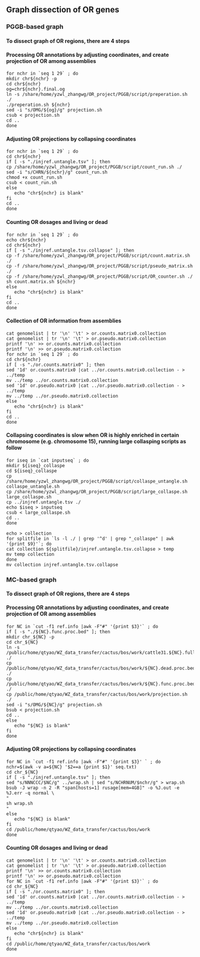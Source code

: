 ## Graph dissection of OR genes
### PGGB-based graph
#### To dissect graph of OR regions, there are 4 steps
#### Processing OR annotations by adjusting coordinates, and create projection of OR among assemblies
```
for nchr in `seq 1 29` ; do
mkdir chr${nchr} -p
cd chr${nchr}
og=chr${nchr}.final.og
ln -s /share/home/yzwl_zhangwg/OR_project/PGGB/script/preperation.sh ./
./preperation.sh ${nchr}
sed -i "s/OMG/${og}/g" projection.sh
csub < projection.sh
cd ..
done
```
#### Adjusting OR projections by collapsing coordinates
```
for nchr in `seq 1 29` ; do
cd chr${nchr}
if [ -s "./injref.untangle.tsv" ]; then
cp /share/home/yzwl_zhangwg/OR_project/PGGB/script/count_run.sh ./
sed -i "s/CHRN/${nchr}/g" count_run.sh
chmod +x count_run.sh
csub < count_run.sh
else 
   echo "chr${nchr} is blank"
fi
cd ..
done
```
#### Counting OR dosages and living or dead
```
for nchr in `seq 1 29` ; do
echo chr${nchr}
cd chr${nchr}
if [ -s "./injref.untangle.tsv.collapse" ]; then
cp -f /share/home/yzwl_zhangwg/OR_project/PGGB/script/count.matrix.sh ./
cp -f /share/home/yzwl_zhangwg/OR_project/PGGB/script/pseudo_matrix.sh ./
cp -f /share/home/yzwl_zhangwg/OR_project/PGGB/script/OR_counter.sh ./
sh count.matrix.sh ${nchr}
else 
   echo "chr${nchr} is blank"
fi
cd ..
done
```

#### Collection of OR information from assemblies
```
cat genomelist | tr '\n' '\t' > or.counts.matrix0.collection
cat genomelist | tr '\n' '\t' > or.pseudo.matrix0.collection
printf '\n' >> or.counts.matrix0.collection
printf '\n' >> or.pseudo.matrix0.collection
for nchr in `seq 1 29` ; do
cd chr${nchr}
if [ -s "./or.counts.matrix0" ]; then
sed '1d' or.counts.matrix0 |cat ../or.counts.matrix0.collection - > ../temp
mv ../temp ../or.counts.matrix0.collection
sed '1d' or.pseudo.matrix0 |cat ../or.pseudo.matrix0.collection - > ../temp
mv ../temp ../or.pseudo.matrix0.collection
else 
   echo "chr${nchr} is blank"
fi
cd ..
done
```
#### Collapsing coordinates is slow when OR is highly enriched in certain chromosome (e.g. chromosome 15), running large collasping scripts as follow
```
for iseq in `cat inputseq` ; do
mkdir ${iseq}_collaspe 
cd ${iseq}_collaspe 
cp /share/home/yzwl_zhangwg/OR_project/PGGB/script/collaspe_untangle.sh collaspe_untangle.sh 
cp /share/home/yzwl_zhangwg/OR_project/PGGB/script/large_collaspe.sh large_collaspe.sh
cp ../injref.untangle.tsv ./
echo $iseq > inputseq
csub < large_collaspe.sh
cd ..
done
```
```
echo > collection 
for splitfile in `ls -l ./ | grep '^d' | grep "_collaspe" | awk '{print $9}'`; do
cat collection ${splitfile}/injref.untangle.tsv.collapse > temp
mv temp collection
done
mv collection injref.untangle.tsv.collapse
```


### MC-based graph
#### To dissect graph of OR regions, there are 4 steps
#### Processing OR annotations by adjusting coordinates, and create projection of OR among assemblies
```
for NC in `cut -f1 ref.info |awk -F"#" '{print $3}'` ; do
if [ -s "./${NC}.func.proc.bed" ]; then
mkdir chr_${NC} -p
cd chr_${NC}
ln -s /public/home/qtyao/WZ_data_transfer/cactus/bos/work/cattle31.${NC}.full.og ./
cp /public/home/qtyao/WZ_data_transfer/cactus/bos/work/${NC}.dead.proc.bed ./
cp /public/home/qtyao/WZ_data_transfer/cactus/bos/work/${NC}.func.proc.bed ./
cp /public/home/qtyao/WZ_data_transfer/cactus/bos/work/projection.sh ./
sed -i "s/OMG/${NC}/g" projection.sh
bsub < projection.sh
cd ..
else 
   echo "${NC} is blank"
fi 
done
```
#### Adjusting OR projections by collapsing coordinates
```
for NC in `cut -f1 ref.info |awk -F"#" '{print $3}' ` ; do
nchr=$(awk -v a=${NC} '$2==a {print $1}' seq.txt)
cd chr_${NC}
if [ -s "./injref.untangle.tsv" ]; then
sed "s/NNNCCC/$NC/g" ../wrap.sh | sed "s/NCHRNUM/$nchr/g" > wrap.sh
bsub -J wrap -n 2 -R "span[hosts=1] rusage[mem=4GB]" -o %J.out -e %J.err -q normal \
"
sh wrap.sh
"
else 
   echo "${NC} is blank"
fi 
cd /public/home/qtyao/WZ_data_transfer/cactus/bos/work
done
```
#### Counting OR dosages and living or dead
```
cat genomelist | tr '\n' '\t' > or.counts.matrix0.collection
cat genomelist | tr '\n' '\t' > or.pseudo.matrix0.collection
printf '\n' >> or.counts.matrix0.collection
printf '\n' >> or.pseudo.matrix0.collection
for NC in `cut -f1 ref.info |awk -F"#" '{print $3}'` ; do
cd chr_${NC}
if [ -s "./or.counts.matrix0" ]; then
sed '1d' or.counts.matrix0 |cat ../or.counts.matrix0.collection - > ../temp
mv ../temp ../or.counts.matrix0.collection
sed '1d' or.pseudo.matrix0 |cat ../or.pseudo.matrix0.collection - > ../temp
mv ../temp ../or.pseudo.matrix0.collection
else 
   echo "chr${nchr} is blank"
fi
cd /public/home/qtyao/WZ_data_transfer/cactus/bos/work
done
```
